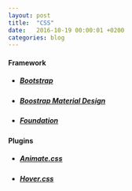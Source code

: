 ```yaml
---
layout: post
title:  "CSS"
date:   2016-10-19 00:00:01 +0200
categories: blog
---
```


#### **Framework**

* ##### [Bootstrap][link-bootstrap]

* ##### [Boostrap Material Design][link-bootstrap-material-design]

* ##### [Foundation][link-foundation]

#### **Plugins**

* ##### [Animate.css][link-animate]

* ##### [Hover.css][link-hover]

[link-bootstrap]: http://getbootstrap.com/
[link-bootstrap-material-design]: http://fezvrasta.github.io/bootstrap-material-design/#about
[link-foundation]: http://foundation.zurb.com/
[link-animate]: https://daneden.github.io/animate.css/
[link-hover]: http://ianlunn.github.io/Hover/
